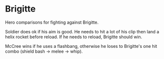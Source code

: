 # Brigitte

Hero comparisons for fighting against Brigitte.

Soldier does ok if his aim is good. He needs to hit a lot of his clip then land
a helix rocket before reload. If he needs to reload, Brigitte should win.

McCree wins if he uses a flashbang, otherwise he loses to Brigitte's one hit
combo (shield bash -> melee -> whip).
